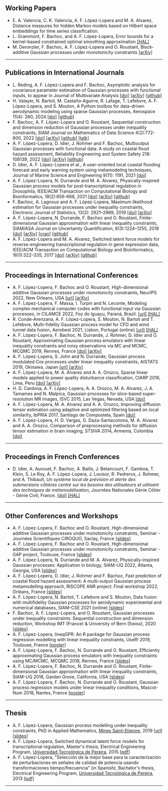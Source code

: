 ## Working Papers
- E. A. Valencia, C. K. Valencia, A. F. López-Lopera and M. A. Alvarez, Distance measures for hidden Markov models based on Hilbert space embeddings for time series classification.
- L. Grammont, F. Bachoc, and A. F. López-Lopera, Error bounds for a kernel-based constrained optimal smoothing approximation [[HAL]](https://hal.science/hal-04645086)
- M. Deronzier, F. Bachoc, A. F. López-Lopera and O. Roustant, Block-additive Gaussian processes under monotonicity constraints [[arXiv]](https://arxiv.org/abs/2407.13402)

---

## Publications in International Journals
- L. Reding, A. F. López-Lopera and F. Bachoc, Asymptotic analysis for covariance parameter estimation of Gaussian processes with functional inputs, to appear in Journal of Multivariate Analysis [[doi]](https://doi.org/10.1016/j.jmva.2024.105380) [[arXiv]](https://arxiv.org/abs/2404.17222) [[github]](https://github.com/anfelopera/fGPs)
- H. Valayer, N. Bartoli, M. Castaño-Aguirre, R. Lafage, T. Lefebvre, A. F. López-Lopera, and S. Mouton, A Python toolbox for data-driven aerodynamic modeling using sparse Gaussian processes, Aerospace 11(4): 260, 2024 [[doi]](https://doi.org/10.3390/aerospace11040260) [[github]](https://github.com/SMTorg/smt-sgp-paper)
- F. Bachoc, A. F. López-Lopera and O. Roustant, Sequential construction and dimension reduction of Gaussian processes under inequality constraints, SIAM Journal on Mathematics of Data Science 4(2):772-800, 2022 [[doi]](https://doi.org/10.1137/21M1407513) [[arXiv]](https://arxiv.org/abs/2009.04188) [[github]](https://github.com/anfelopera/lineqGPR) [[talk]](https://www.youtube.com/watch?v=SpGrecIO6o0)
- A. F. López-Lopera, D. Idier, J. Rohmer and F. Bachoc, Multioutput Gaussian processes with functional data: A study on coastal flood hazard assessment, Reliability Engineering and System Safety 218: 108139, 2022 [[doi]](https://doi.org/10.1016/j.ress.2021.108139) [[arXiv]](https://arxiv.org/abs/2007.14052) [[github]](https://github.com/anfelopera/spatfGPs)
- D. Idier, A. F. López-Lopera et al., A user-oriented local coastal flooding forecast and early warning system using metamodeling techniques, Journal of Marine Science and Engineering 9(11): 1191, 2021 [[doi]](https://doi.org/10.3390/jmse9111191)
- A. F. López-Lopera, N. Durrande and M. A. Alvarez, Physically-inspired Gaussian process models for post-transcriptional regulation in Drosophila, IEEE/ACM Transaction on Computational Biology and Bioinformatics, 18(2):656-666, 2021 [[doi]](https://doi.org/10.1109/TCBB.2019.2918774) [[arXiv]](https://arxiv.org/abs/1808.10026) [[github]](https://github.com/anfelopera/PhysicallyGPDrosophila)
- F. Bachoc, A. Lagnoux and A. F. López-Lopera, Maximum likelihood estimation for Gaussian processes under inequality constraints, Electronic Journal of Statistics, 13(2): 2921–2969, 2019 [[doi]](https://doi.org/10.1214/19-EJS1587) [[arXiv]](https://arxiv.org/abs/1804.03378)
- A. F. López-Lopera, N. Durrande, F. Bachoc and O. Roustant, Finite-dimensional Gaussian approximation with linear inequality constraints, SIAM/ASA Journal on Uncertainty Quantification, 6(3):1224–1255, 2018 [[doi]](https://doi.org/10.1137/17M1153157) [[arXiv]](https://arxiv.org/abs/1710.07453) [[cran]](https://cran.r-project.org/web/packages/lineqGPR/index.html) [[github]](https://github.com/anfelopera/lineqGPR)
- A. F. López-Lopera and M. A. Alvarez, Switched latent force models for reverse-engineering transcriptional regulation in gene expression data, IEEE/ACM Transaction on Computational Biology and Bioinformatics, 16(1):322–335, 2017 [[doi]](https://doi.org/10.1109/TCBB.2017.2764908) [[arXiv]](https://arxiv.org/abs/1511.07334) [[github]](https://github.com/anfelopera/SDLFM_ReverseEngineering)

---

## Proceedings in International Conferences
- A. F. López-Lopera, F. Bachoc and O. Roustant, High-dimensional additive Gaussian processes under monotonicity constraints, NeurIPS 2022, New Orleans, USA [[url]](https://proceedings.neurips.cc/paper_files/paper/2022/hash/34b70ece5f8d273fd670a17e2248d034-Abstract-Conference.html) [[arXiv]](https://arxiv.org/abs/2205.08528)
- A. F. López-Lopera, F. Massa, I. Turpin and N. Leconte, Modeling complex mechanical computer codes with functional input via Gaussian processes, in CILAMCE 2022, Foz do Iguaçu, Paraná, Brazil. [[url]](https://www.cilamce.com.br/anais/index.php?ano=2022) [[HAL]](https://hal.archives-ouvertes.fr/hal-03882473/)
- R. Conde-Arenzana, A. F. López-Lopera, S. Mouton, N. Bartoli and T. Lefebvre, Multi-fidelity Gaussian process model for CFD and wind tunnel data fusion, Aerobest 2021, Lisbon, Portugal (online) [[url]](https://aerobest2021.idmec.tecnico.ulisboa.pt/publications/#proceedings) [[HAL]](https://hal.archives-ouvertes.fr/hal-03346321/)
- A. F. López-Lopera, F. Bachoc, N. Durrande, J. Rohmer, D. Idier and O. Roustant, Approximating Gaussian process emulators with linear inequality constraints and noisy observations via MC and MCMC, MCQMC 2019, Rennes, France [[doi]](https://doi.org/10.1007/978-3-030-43465-6_18) [[arXiv]](https://arxiv.org/abs/1901.04827)
- A. F. López-Lopera, S. John and N. Durrande, Gaussian process modulated Cox processes under linear inequality constraints, AISTATS 2019, Okinawa, Japan [[url]](http://proceedings.mlr.press/v89/lopez-lopera19a.html) [[arXiv]](http://arxiv.org/abs/1902.10974)
- A. F. López-Lopera, M. A. Álvarez and A. A. Orozco, Sparse linear models applied to power quality disturbance classification, CIARP 2016, Lima, Peru [[doi]](https://link.springer.com/chapter/10.1007/978-3-319-52277-7_63) [[arXiv]](http://arxiv.org/abs/1511.07281)
- H. D. Cardona, A. F. López-Lopera, A. A. Orozco, M. A. Alvarez, J. A. Tamames and N. Malpica, Gaussian processes for slice-based super-resolution MR images, ISVC 2015, Las Vegas, Nevada, USA [[doi]](http://dx.doi.org/10.1007/978-3-319-27863-6_65)
- A. F. López-Lopera, M. A. Alvarez and A. A. Orozco, Improving diffusion tensor estimation using adaptive and optimized filtering based on local similarity, IbPRIA 2017, Santiago de Compostela, Spain [[doi]](http://dx.doi.org/10.1007/978-3-319-19390-8_69)
- A. F. López-Lopera, H. D. Vargas, G. Daza-Santacoloma, M. A. Alvarez and A. A. Orozco, Comparison of preprocessing methods for diffusion tensor estimation in brain imaging, STSIVA 2014, Armenia, Colombia [[doi]](http://ieeexplore.ieee.org/xpl/articleDetails.jsp?arnumber=7010183)

---

## Proceedings in French Conferences
- D. Idier, A. Aurouet, F. Bachoc, A. Baills, J. Betancourt, F. Gamboa, T. Klein, S. Le Roy, A. F. López-Lopera, J. Louisor, R. Pedreros, J. Rohmer, and A. Thibault,  *Un système local de prévision et alerte des submersions côtières centré sur les besoins des utilisateurs et utilisant des techniques de métamodélisation*, Journées Nationales Génie Côtier - Génie Civil, France. [[doi]](http://dx.doi.org/10.5150/jngcgc.2022.088) [[HAL]](https://hal.archives-ouvertes.fr/hal-03780209/)

---

## Other Conferences and Workshops
- A. F. López-Lopera, F. Bachoc and O. Roustant, High-dimensional additive Gaussian processes under monotonicity constraints, Seminar - Journées Scientifiques CIROQUO, Saclay, France [[slides]](https://github.com/anfelopera/anfelopera.github.io/raw/master/publications/conferences/2023_CIROQUO_slides.pdf)
- A. F. López-Lopera, F. Bachoc and O. Roustant, High-dimensional additive Gaussian processes under monotonicity constraints, Seminar - GAP project, Toulouse, France [[slides]](https://github.com/anfelopera/anfelopera.github.io/raw/master/publications/conferences/2022_GAP_slides.pdf)
- A. F. López-Lopera, N. Durrande and M. A. Alvarez, Physically-inspired Gaussian processes: Application in biology, SIAM-UQ 2022, Atlanta, Georgia, USA [[slides]](https://github.com/anfelopera/anfelopera.github.io/raw/master/publications/conferences/2022_SIAMUQ_slides.pdf)
- A. F. López-Lopera, D. Idier, J. Rohmer and F. Bachoc, Fast prediction of coastal flood hazard assessment: A multi-output Gaussian process metamodelling approach, RISCOPE ANR project: Final workshop 2022, Orléans, France [[slides]](https://github.com/anfelopera/anfelopera.github.io/raw/master/publications/conferences/2022_RISCOPE_slides.pdf)
- A. F. López-Lopera, N. Bartoli, T. Lefebvre and S. Mouton, Data fusion with multifidelity Gaussian processes for aerodynamic experimental and numerical databases, SIAM-CSE 2021 (online) [[slides]](https://hal.archives-ouvertes.fr/hal-03196283)
- F. Bachoc, A. F. López-Lopera, and O. Roustant, Gaussian processes under inequality constraints: Sequential construction and dimension reduction, Workshop IMT (France) & University of Bern (Swiss), 2020 [[slides]](https://github.com/anfelopera/anfelopera.github.io/raw/master/publications/conferences/2020_IMTBern_slides.pdf)
- A. F. López-Lopera, lineqGPR: An R package for Gaussian process regression modelling with linear inequality constraints, UseR! 2019, Toulouse, France [[poster]](https://github.com/anfelopera/anfelopera.github.io/raw/master/publications/conferences/2019_UseR_poster.pdf)
- A. F. López-Lopera, F. Bachoc, N. Durrande and O. Roustant, Efficiently approximating Gaussian process emulators with inequality constraints using MC/MCMC, MCQMC 2018, Rennes, France [[slides]](https://github.com/anfelopera/anfelopera.github.io/raw/master/publications/conferences/2018_MCQMC_slides.pdf)
- A. F. López-Lopera, F. Bachoc, N. Durrande and O. Roustant, Finite-dimensional Gaussian approximation with linear inequality constraints, SIAM-UQ 2018, Garden Grove, California, USA [[slides]](https://github.com/anfelopera/anfelopera.github.io/raw/master/publications/conferences/2018_SIAMUQ_slides.pdf)
- A. F. López-Lopera, F. Bachoc, N. Durrande and O. Roustant, Gaussian process regression models under linear inequality conditions, Mascot-Num 2018, Nantes, France [[poster]](https://github.com/anfelopera/anfelopera.github.io/raw/master/publications/conferences/2018_MascotNum_poster.pdf)

---

## Thesis
- A. F. López-Lopera, Gaussian process modelling under inequality constraints, PhD in Applied Mathematics, [Mines Saint-Etienne](https://www.mines-stetienne.fr/), 2019 [[url]](https://tel.archives-ouvertes.fr/tel-02863891) [[slides]](https://github.com/anfelopera/anfelopera.github.io/raw/master/publications/thesis/LopezLopera2019_PhDSlides.pdf)
- A. F. López-Lopera, Switched dynamical latent force models for transcriptional regulation, Master's thesis, Electrical Engineering Program, [Universidad Tecnológica de Pereira](https://www.utp.edu.co/), 2015 [[pdf]](https://github.com/anfelopera/anfelopera.github.io/raw/master/publications/thesis/LopezLopera2015_MScThesis.pdf)
- A. F. López-Lopera, "Selección de la mejor base para la caracterización de perturbaciones en señales de calidad de potencia usando transformaciones tiempo/frecuencia" (in Spanish), Bachelor's thesis, Electrical Engineering Program, [Universidad Tecnológica de Pereira](https://www.utp.edu.co/), 2013 [[pdf]](https://github.com/anfelopera/anfelopera.github.io/raw/master/publications/thesis/LopezLopera2013_BScThesis.pdf)

---

